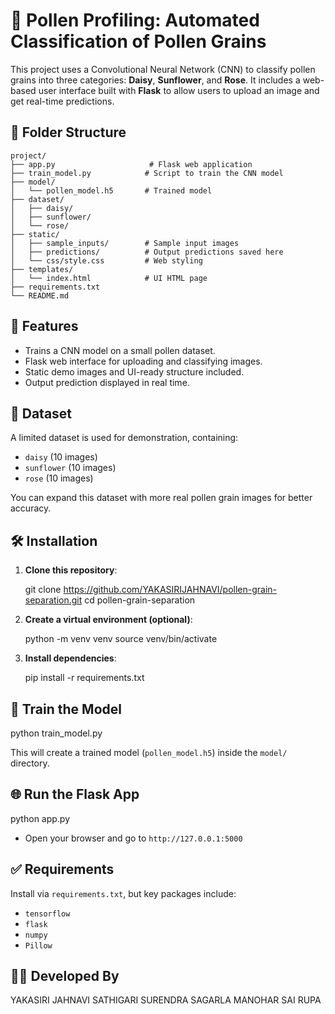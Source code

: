 # 🌼 Pollen Profiling: Automated Classification of Pollen Grains

This project uses a Convolutional Neural Network (CNN) to classify pollen grains into three categories: **Daisy**, **Sunflower**, and **Rose**. It includes a web-based user interface built with **Flask** to allow users to upload an image and get real-time predictions.

## 📁 Folder Structure

```
project/
├── app.py                     # Flask web application
├── train_model.py            # Script to train the CNN model
├── model/
│   └── pollen_model.h5       # Trained model
├── dataset/
│   ├── daisy/
│   ├── sunflower/
│   └── rose/
├── static/
│   ├── sample_inputs/        # Sample input images
│   ├── predictions/          # Output predictions saved here
│   └── css/style.css         # Web styling
├── templates/
│   └── index.html            # UI HTML page
├── requirements.txt
└── README.md
```
## 🚀 Features

- Trains a CNN model on a small pollen dataset.
- Flask web interface for uploading and classifying images.
- Static demo images and UI-ready structure included.
- Output prediction displayed in real time.
## 🧪 Dataset

A limited dataset is used for demonstration, containing:
- `daisy` (10 images)
- `sunflower` (10 images)
- `rose` (10 images)

You can expand this dataset with more real pollen grain images for better accuracy.
## 🛠️ Installation

1. **Clone this repository**:
   
   git clone https://github.com/YAKASIRIJAHNAVI/pollen-grain-separation.git
   cd pollen-grain-separation
   

2. **Create a virtual environment (optional)**:
   
   python -m venv venv
   source venv/bin/activate 

3. **Install dependencies**:
  
   pip install -r requirements.txt

## 🧠 Train the Model

python train_model.py

This will create a trained model (`pollen_model.h5`) inside the `model/` directory.

## 🌐 Run the Flask App

python app.py

- Open your browser and go to `http://127.0.0.1:5000`

## ✅ Requirements

Install via `requirements.txt`, but key packages include:
- `tensorflow`
- `flask`
- `numpy`
- `Pillow`

## 👩‍🔬 Developed By
YAKASIRI JAHNAVI
SATHIGARI SURENDRA
SAGARLA MANOHAR
SAI RUPA
